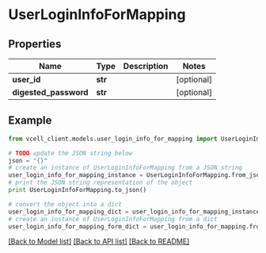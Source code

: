 # UserLoginInfoForMapping


## Properties
Name | Type | Description | Notes
------------ | ------------- | ------------- | -------------
**user_id** | **str** |  | [optional] 
**digested_password** | **str** |  | [optional] 

## Example

```python
from vcell_client.models.user_login_info_for_mapping import UserLoginInfoForMapping

# TODO update the JSON string below
json = "{}"
# create an instance of UserLoginInfoForMapping from a JSON string
user_login_info_for_mapping_instance = UserLoginInfoForMapping.from_json(json)
# print the JSON string representation of the object
print UserLoginInfoForMapping.to_json()

# convert the object into a dict
user_login_info_for_mapping_dict = user_login_info_for_mapping_instance.to_dict()
# create an instance of UserLoginInfoForMapping from a dict
user_login_info_for_mapping_form_dict = user_login_info_for_mapping.from_dict(user_login_info_for_mapping_dict)
```
[[Back to Model list]](../README.md#documentation-for-models) [[Back to API list]](../README.md#documentation-for-api-endpoints) [[Back to README]](../README.md)



